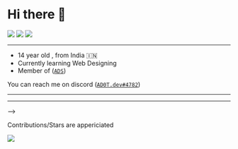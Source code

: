 # Hi there 👋
<!-- 
![](https://img.shields.io/static/v1?label=OS&message=Mac&color=00f2ff&style=for-the-badge&logo=macos) -->
![](https://img.shields.io/static/v1?label=OS&message=Windows&color=00f2ff&style=for-the-badge&logo=windows)
[![](https://img.shields.io/static/v1?label=Discord&message=AD0T.dev&color=00f2ff&style=for-the-badge&logo=discord)](https://bit.ly/3uMzyhb)
![](https://komarev.com/ghpvc/?username=K1NGC0D3R&style=for-the-badge)

____

* 14 year old  , from India 🇮🇳
* Currently learning Web Designing
* Member of ([`ADS`](https://github.com/AD0T-Services))

You can reach me on discord ([`AD0T.dev#4782`](https://bit.ly/3uMzyhb))

____

<!-- ### Working On

<!-- **[Auto-Bot](https://github.com/AD0T-Services/Auto-Bot)** :
An Automation application -->
____
 -->

Contributions/Stars are appericiated

![](https://github-readme-stats.vercel.app/api?username=K1NGC0D3R&show_icons=true&theme=radical)
